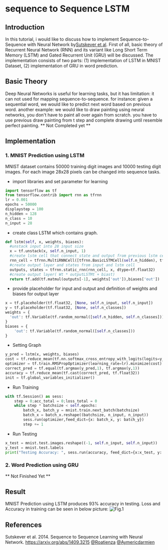 # sequence to Sequence LSTM #

## Introduction ##
In this tutorial, i would like to discuss how to implement Sequence-to-Sequence with Neural Network by[Sutskever et al](https://arxiv.org/abs/1409.3215). First of all, basic theory of Recurrent Neural Network (RNN) and its variant like Long Short Term Memory (LSTM) and Gated Recurrent Unit (GRU) will be discussed. The implementation consists of two parts: (1) implementation of LSTM in MNIST Dataset, (2) implementation of GRU in word prediction.

## Basic Theory ##
Deep Neural Networks is useful for learning tasks, but it has limitation: it can not used for mapping sequence-to-sequence. for instance: given a sequential word, we would like to predict next word based on previous word. another example: we would like to draw painting using neural networks, you don't have to paint all over again from scratch. you have to use previous draw painting from t step and complete drawing until resemble perfect painting.
** Not Completed yet **

## Implementation ##
### 1. MNIST Prediction using LSTM ##
MNIST dataset contains 50000 training digit images and 10000 testing digit images. For each image 28x28 pixels can be changed into sequence tasks.
- import libraries and set parameter for learning
```python
import tensorflow as tf
from tensorflow.contrib import rnn as tfrnn
lr = 0.001
epochs = 50000
displaystep = 100
n_hidden = 128
n_class = 10
n_input = 28
```
- create class LSTM which contains graph.
```python
def lstm(self, x, weights, biases):
  #unstack input into 28 input size
  x = tf.unstack(x, self.n_input, 1)  
  #create lstm cell that connect state and output from previous lstm cell(see.fig 1)
  rnn_cell = tfrnn.MultiRNNCell([tfrnn.BasicLSTMCell(self.n_hidden), tfrnn.BasicLSTMCell(self.n_hidden)]) 
  #create output layer and states from input and lstm cell
  outputs, states = tfrnn.static_rnn(rnn_cell, x, dtype=tf.float32)
  #create output layer( Wt * outputLSTMt + biast)
  return tf.add(tf.matmul(outputs[-1], weights['out']),biases['out'])

```
- provide placeholder for input and output and definition of weights and biases for output layer
```python
x = tf.placeholder(tf.float32, [None, self.n_input, self.n_input])
y = tf.placeholder(tf.float32, [None, self.n_classes])
weights = {
  'out': tf.Variable(tf.random_normal([self.n_hidden, self.n_classes]))
}
biases = {
	'out': tf.Variable(tf.random_normal([self.n_classes]))
}
```
- Setting Graph
```python
y_pred = lstm(x, weights, biases)
cost = tf.reduce_mean(tf.nn.softmax_cross_entropy_with_logits(logits=y_pred, labels=y))
optimizer = tf.train.RMSPropOptimizer(learning_rate=lr).minimize(cost)
correct_pred = tf.equal(tf.argmax(y_pred,1), tf.argmax(y,1)) 
accuracy = tf.reduce_mean(tf.cast(correct_pred, tf.float32))
init = tf.global_variables_initializer()
```
- Run Training
```python
with tf.Session() as sess:
	step = 0;acc_total = 0;loss_total = 0
	while step * batchsize < self.epochs:
		batch_x, batch_y = mnist.train.next_batch(batchsize)
		batch_x = batch_x.reshape((batchsize, n_input, n_input))
		sess.run(optimizer,feed_dict={x: batch_x, y: batch_y})
		step += 1
```
- Run Testing
```python
x_test = mnist.test.images.reshape((-1, self.n_input, self.n_input))
y_test = mnist.test.labels
print("Testing Accuracy: ", sess.run(accuracy, feed_dict={x:x_test, y: y_test}))
```

### 2. Word Prediction using GRU ###
** Not Finished Yet **

## Result ##
MNIST Prediction using LSTM produces 93% accuracy in testing. Loss and Accuracy in training can be seen in below picture:
![Fig.1](https://raw.github.com/tavgreen/sequence-to-sequence/master/file/lstm1.png?raw=true "result")

## References ##
Sutskever et al. 2014. Sequence to Sequence Learning with Neural Network. https://arxiv.org/abs/1409.3215 
[@Roatienza](https://github.com/roatienza/Deep-Learning-Experiments/blob/master/Experiments/Tensorflow/RNN/rnn_words.py)
[@Aymericdarmien](https://github.com/aymericdamien/TensorFlow-Examples/blob/master/examples/3_NeuralNetworks/recurrent_network.py)

